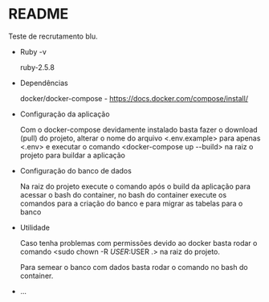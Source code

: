 # README

Teste de recrutamento blu.

* Ruby -v 

    ruby-2.5.8

* Dependências 

  docker/docker-compose - https://docs.docker.com/compose/install/

* Configuração da aplicação
  
  Com o docker-compose devidamente instalado basta fazer o download (pull) do projeto, alterar o nome do arquivo <.env.example> para apenas <.env> e executar o comando <docker-compose up --build> na raiz o projeto para buildar a aplicação
  
* Configuração do banco de dados

    Na raiz do projeto execute o comando <docker-compose exec web bash> após o build da aplicação para acessar o bash do container, no bash do container execute os comandos <rails db:create> para a criação do banco e <rails db:migrate> para migrar as tabelas para o banco 

* Utilidade

  Caso tenha problemas com permissões devido ao docker basta rodar o comando <sudo chown -R $USER:$USER .> na raiz do projeto.

  Para semear o banco com dados basta rodar o comando <rails db:seed> no bash do container.

* ...

